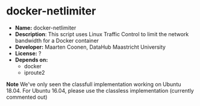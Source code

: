 # docker-netlimiter

* **Name:** docker-netlimiter
* **Description**: This script uses Linux Traffic Control to limit the network bandwidth for a Docker container
* **Developer:** Maarten Coonen, DataHub Maastricht University
* **License:** ?
* **Depends on:** 
  * docker
  * iproute2

**Note** We've only seen the classfull implementation working on Ubuntu 18.04. For Ubuntu 16.04, please use the classless implementation (currently commented out)

